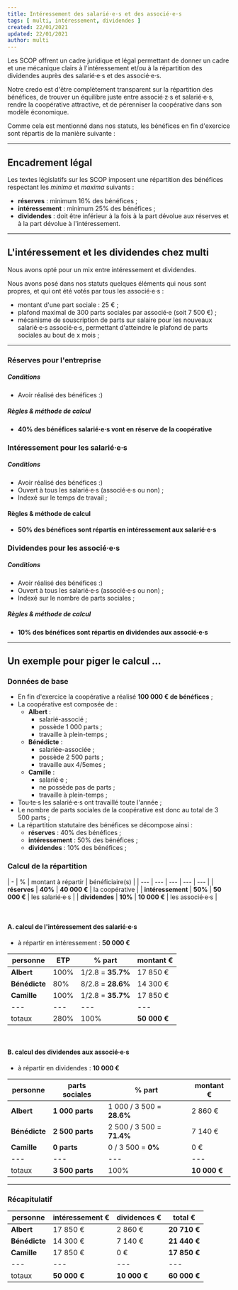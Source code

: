 ```yaml
---
title: Intéressement des salarié·e·s et des associé·e·s
tags: [ multi, intéressement, dividendes ]
created: 22/01/2021
updated: 22/01/2021
author: multi
---
```


Les SCOP offrent un cadre juridique et légal permettant de donner un cadre et une mécanique clairs à l'intéressement et/ou à la répartition des dividendes auprès des salarié·e·s et des associé·e·s.

Notre credo est d'être complètement transparent sur la répartition des bénéfices, de trouver un équilibre juste entre associé·z·s et salarié·e·s, rendre la coopérative attractive, et de pérenniser la coopérative dans son modèle économique.

Comme cela est mentionné dans nos statuts, les bénéfices en fin d'exercice sont répartis de la manière suivante :

---

## Encadrement légal

Les textes législatifs sur les SCOP imposent une répartition des bénéfices respectant les *minima* et *maxima* suivants :

- **réserves** : minimum 16% des bénéfices ;
- **intéressement** : minimum 25% des bénéfices ;
- **dividendes** : doit être inférieur à la fois à la part dévolue aux réserves et à la part dévolue à l'intéressement.

---

## L'intéressement et les dividendes chez multi

Nous avons opté pour un mix entre intéressement et dividendes. 

Nous avons posé dans nos statuts quelques éléments qui nous sont propres, et  qui ont été votés par tous les associé·e·s :

- montant d'une part sociale : 25 € ;
- plafond maximal de 300 parts sociales par associé·e (soit 7 500 €) ;
- mécanisme de souscription de parts sur salaire pour les nouveaux salarié·e·s associé·e·s, permettant d'atteindre le plafond de parts sociales au bout de x mois ;

---

### Réserves pour l'entreprise

##### Conditions

- Avoir réalisé des bénéfices :)

##### Règles & méthode de calcul

- **40% des bénéfices salarié·e·s vont en réserve de la coopérative**

### Intéressement pour les salarié·e·s

##### Conditions

- Avoir réalisé des bénéfices :)
- Ouvert à tous les salarié·e·s (associé·e·s ou non) ;
- Indexé sur le temps de travail ;

#### Règles & méthode de calcul

- **50% des bénéfices sont répartis en intéressement aux salarié·e·s**

### Dividendes pour les associé·e·s

##### Conditions

- Avoir réalisé des bénéfices :)
- Ouvert à tous les salarié·e·s (associé·e·s ou non) ;
- Indexé sur le nombre de parts sociales ;

##### Règles & méthode de calcul

- **10% des bénéfices sont répartis en dividendes aux associé·e·s**

---

## Un exemple pour piger le calcul ...

### Données de base

- En fin d'exercice la coopérative a réalisé **100 000 € de bénéfices** ;
- La coopérative est composée de :
  - **Albert** :
    - salarié-associé ;
    - possède 1 000 parts ;
    - travaille à plein-temps ;
  - **Bénédicte** :
    - salariée-associée ;
    - possède 2 500 parts ;
    - travaille aux 4/5emes ;
  - **Camille** : 
    - salarié·e ;
    - ne possède pas de parts ;
    - travaille à plein-temps ;
- Tou·te·s les salarié·e·s ont travaillé toute l'année ;
- Le nombre de parts sociales de la coopérative est donc au total de 3 500 parts ;
- La répartition statutaire des bénéfices se décompose ainsi :
  - **réserves** : 40% des bénéfices ;
  - **intéressement** : 50% des bénéfices ;
  - **dividendes** : 10% des bénéfices ;

### Calcul de la répartition

| - | % | montant à répartir | bénéficiaire(s) |
| --- | ---  | --- | --- | --- |
| **réserves** | **40%**  | **40 000 €** | la coopérative |
| **intéressement** | **50%**  | **50 000 €** | les salarié·e·s |
| **dividendes** | **10%**  | **10 000 €** | les associé·e·s |

<br>

#### A. calcul de l'intéressement des salarié·e·s

- à répartir en intéressement : **50 000 €**

| personne | ETP | % part | montant € |
| --- | ---  | --- | --- |
| **Albert** | 100%  | 1/2.8 = **35.7%** | 17 850 € |
| **Bénédicte** | 80%  | 8/2.8 = **28.6%** | 14 300 €  |
| **Camille** | 100%  | 1/2.8 = **35.7%**  |  17 850 €  |
| --- | ---  | --- | --- | --- |
| totaux | 280%  | 100% | **50 000 €** |

<br>

#### B. calcul des dividendes aux associé·e·s

- à répartir en  dividendes : **10 000 €**

| personne | parts sociales | % part | montant € |
| --- | ---  | --- | --- |
| **Albert** | **1 000 parts**  | 1 000 / 3 500  = **28.6%** | 2 860 € |
| **Bénédicte** | **2 500 parts**  | 2 500 / 3 500  = **71.4%** | 7 140 € |
| **Camille** | **0 parts**  | 0 / 3 500 = **0%** | 0 € |
| --- | ---  | --- | --- | --- |
| totaux | **3 500 parts**  | 100% | **10 000 €** |

---

### Récapitulatif

| personne | intéressement € | dividences € | total € |
| --- | ---  | --- | --- |
| **Albert** | 17 850 € | 2 860 € | **20 710 €** |
| **Bénédicte** | 14 300 € | 7 140 € | **21 440 €** |
| **Camille** | 17 850 € | 0 € |  **17 850 €** |
| --- | ---  | --- | --- | --- |
| totaux | **50 000 €**  | **10 000 €** | **60 000 €** |

